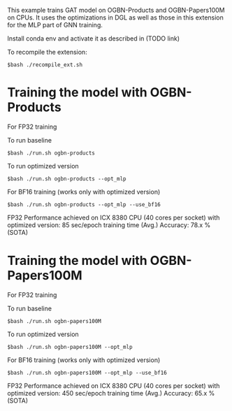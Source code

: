 
This example trains GAT model on OGBN-Products and OGBN-Papers100M on CPUs. It uses the optimizations in DGL as well as those in this extension for the MLP part of GNN training. 

Install conda env and activate it as described in (TODO link)

To recompile the extension:

```
$bash ./recompile_ext.sh
```

Training the model with OGBN-Products
=====================================

For FP32 training

To run baseline
```
$bash ./run.sh ogbn-products
```
To run optimized version
```
$bash ./run.sh ogbn-products --opt_mlp
```
For BF16 training (works only with optimized version)
```
$bash ./run.sh ogbn-products --opt_mlp --use_bf16
```
FP32 Performance achieved on ICX 8380 CPU (40 cores per socket) with optimized version: 85 sec/epoch training time (Avg.)
Accuracy: 78.x % (SOTA)

Training the model with OGBN-Papers100M
=======================================

For FP32 training

To run baseline
```
$bash ./run.sh ogbn-papers100M
```
To run optimized version
```
$bash ./run.sh ogbn-papers100M --opt_mlp
```
For BF16 training (works only with optimized version)
```
$bash ./run.sh ogbn-papers100M --opt_mlp --use_bf16
```

FP32 Performance achieved on ICX 8380 CPU (40 cores per socket) with optimized version: 450 sec/epoch training time (Avg.)
Accuracy: 65.x % (SOTA)

